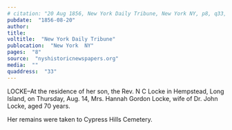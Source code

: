 ```yaml
---
# citation: "20 Aug 1856, New York Daily Tribune, New York NY, p8, q33, nyshistoricnewspapers.org."
pubdate:  "1856-08-20"
author: 
title: 
voltitle:  "New York Daily Tribune"
publocation:  "New York  NY"
pages:  "8"
source:  "nyshistoricnewspapers.org"
media:  ""
quaddress:  "33"
---
```

LOCKE–At the residence of her son, the Rev. N C Locke in Hempstead, Long Island, on Thursday, Aug. 14, Mrs. Hannah Gordon Locke, wife of Dr. John Locke, aged 70 years.

Her remains were taken to Cypress Hills Cemetery.

